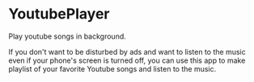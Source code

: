 # YoutubePlayer

Play youtube songs in background.

If you don't want to be disturbed by ads and want
to listen to the music even if your phone's screen is turned off,
you can use this app to make playlist of your favorite Youtube songs
and listen to the music.
